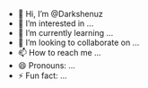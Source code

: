 - 👋 Hi, I’m @Darkshenuz
- 👀 I’m interested in ...
- 🌱 I’m currently learning ...
- 💞️ I’m looking to collaborate on ...
- 📫 How to reach me ...
- 😄 Pronouns: ...
- ⚡ Fun fact: ...

<!---
Darkshenuz/Darkshenuz is a ✨ special ✨ repository because its `README.md` (this file) appears on your GitHub profile.
You can click the Preview link to take a look at your changes.
--->
